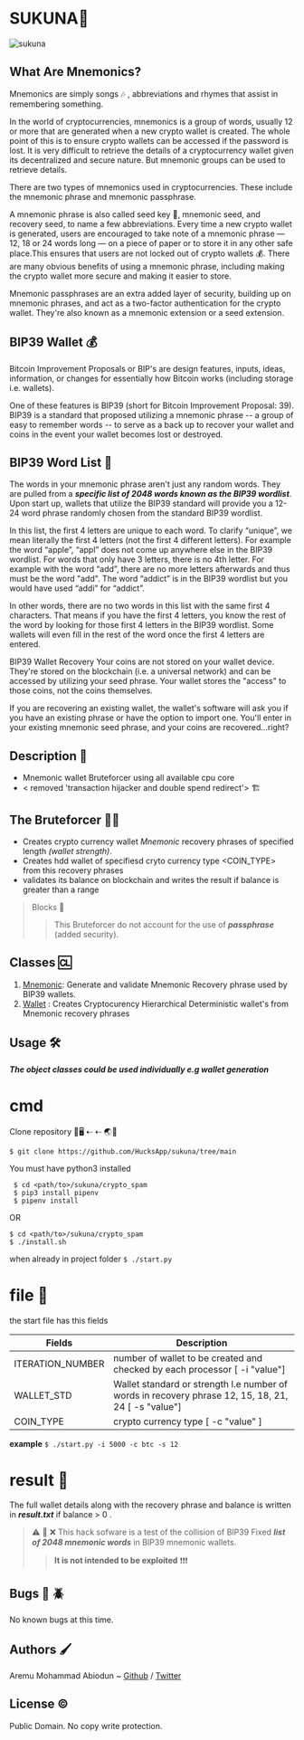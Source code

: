 # SUKUNA🦍
![sukuna](https://github.com/HucksApp/sukuna/assets/58187974/bff5d76a-2b6e-4ee4-9e07-222847e35d52)

## What Are Mnemonics? 

Mnemonics are simply songs 🎶 , abbreviations and rhymes that assist in remembering something.

In the world of cryptocurrencies, mnemonics is a group of words, usually 12 or more that are generated when a new crypto wallet is created.
The whole point of this is to ensure crypto wallets can be accessed if the password is lost.
It is very difficult to retrieve the details of a cryptocurrency wallet given its decentralized and secure nature.
But mnemonic groups can be used to retrieve details.

There are two types of mnemonics used in cryptocurrencies. These include the mnemonic phrase and mnemonic passphrase.

A mnemonic phrase is also called seed key 🔑, mnemonic seed, and recovery seed, to name a few abbreviations.
Every time a new crypto wallet is generated, users are encouraged to take note of a mnemonic phrase — 12, 18 or 24 words long — on a piece of paper or to store it in any other safe place.This ensures that users are not locked out of crypto wallets 💰. 
There are many obvious benefits of using a mnemonic phrase, including making the crypto wallet more secure and making it easier to store.

Mnemonic passphrases are an extra added layer of security, building up on mnemonic phrases, and act as a two-factor authentication for the crypto wallet.
They're also known as a mnemonic extension or a seed extension.

## BIP39 Wallet 💰
Bitcoin Improvement Proposals or BIP's are design features, inputs, ideas, information, or changes for essentially how Bitcoin works (including storage i.e. wallets).

One of these features is BIP39 (short for Bitcoin Improvement Proposal: 39). BIP39 is a standard that proposed utilizing a mnemonic phrase -- a group of easy to remember words -- to serve as a back up to recover your wallet and coins in the event your wallet becomes lost or destroyed. 


## BIP39 Word List 🔡
The words in your mnemonic phrase aren't just any random words. They are pulled from a ***specific list of 2048 words known as the BIP39 wordlist***. Upon start up, wallets that utilize the BIP39 standard will provide you a 12-24 word phrase randomly chosen from the standard BIP39 wordlist.

In this list, the first 4 letters are unique to each word.
To clarify “unique”, we mean literally the first 4 letters (not the first 4 different letters). For example the word “apple”, “appl” does not come up anywhere else in the BIP39 wordlist.
For words that only have 3 letters, there is no 4th letter. For example with the word “add”, there are no more letters afterwards and thus must be the word "add". The word “addict” is in the BIP39 wordlist but you would have used “addi” for “addict”.

In other words, there are no two words in this list with the same first 4 characters.
That means if you have the first 4 letters, you know the rest of the word by looking for those first 4 letters in the BIP39 wordlist. Some wallets will even fill in the rest of the word once the first 4 letters are entered. 

BIP39 Wallet Recovery 
Your coins are not stored on your wallet device. They're stored on the blockchain (i.e. a universal network) and can be accessed by utilizing your seed phrase. Your wallet stores the "access" to those coins, not the coins themselves.

If you are recovering an existing wallet, the wallet's software will ask you if you have an existing phrase or have the option to import one. You'll enter in your existing mnemonic seed phrase, and  your coins are recovered...right?


## Description 📖
* Mnemonic wallet Bruteforcer using all available cpu core
* < removed 'transaction hijacker and double spend redirect'> 🏗
 
## The Bruteforcer 💪🏽
* Creates crypto currency  wallet *Mnemonic* recovery phrases of specified length *(wallet strength)*.
* Creates hdd wallet of specifiesd cryto currency type <COIN_TYPE> from this recovery phrases 
* validates its balance on blockchain and writes the result if balance is greater than a range

> Blocks 🚫
>> This Bruteforcer do not account for the use of ***passphrase*** (added security).

## Classes 🆑
1. [Mnemonic](./crypto_spam/objects/mnemonics.py): Generate and validate Mnemonic Recovery phrase used by BIP39 wallets.
2. [Wallet](./crypto_spam/objects/wallet.py) : Creates Cryptocurency Hierarchical Deterministic wallet's  from Mnemonic recovery phrases

## Usage 🛠
***The object classes could be used individually e.g wallet generation***

# cmd #
Clone repository 📁🖥 ⇠ ⇠ 🌏📁
```
$ git clone https://github.com/HucksApp/sukuna/tree/main
```


You must have python3 installed
```
 $ cd <path/to>/sukuna/crypto_spam
 $ pip3 install pipenv
 $ pipenv install
```
OR
```
$ cd <path/to>/sukuna/crypto_spam
$ ./install.sh
```
when already in project folder 
`$ ./start.py`

# file 📄
the start file has this fields

Fields              |            Description
--------------------|-------------------------
 ITERATION_NUMBER   | number of wallet to be created and  checked by each processor [ -i "value"]
 WALLET_STD         | Wallet standard or strength l.e number of words in recovery phrase 12, 15, 18, 21, 24  [ -s "value"]
 COIN_TYPE          | crypto currency type  [ -c "value" ]

**example**
`$ ./start.py -i 5000 -c btc -s 12`

# result 📄
The full wallet details along with the recovery phrase and balance is written in ***result.txt***
if balance > 0 . 

> ⚠️ 🔞  ❌
> This hack sofware is a test of the collision of BIP39 Fixed ***list of 2048 mnemonic words*** in BIP39 mnemonic wallets.
>>**It is not intended to be exploited** ❗️❗️❗️

## Bugs 🐛 🪲
No known bugs at this time. 

## Authors 🖌
Aremu Mohammad Abiodun ~ [Github](https://github.com/Hucksapp) / [Twitter](https://twitter.com/hucks_jake)  

## License ©
Public Domain. No copy write protection. 

